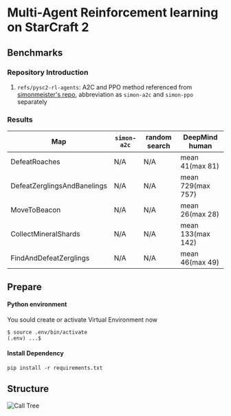 # Multi-Agent Reinforcement learning on StarCraft 2 

## Benchmarks

### Repository Introduction
1. `refs/pysc2-rl-agents`: A2C and PPO method referenced from [simonmeister's repo](https://github.com/simonmeister/pysc2-rl-agents), abbreviation as `simon-a2c` and `simon-ppo` separately

### Results
| Map | `simon-a2c` | random search | DeepMind human |
| --- | --- | --- | --- |
| DefeatRoaches | N/A | N/A | mean 41(max 81) |
| DefeatZerglingsAndBanelings | N/A | N/A | mean 729(max 757) |
| MoveToBeacon | N/A | N/A | mean 26(max 28) |
| CollectMineralShards | N/A | N/A | mean 133(max 142) |
| FindAndDefeatZerglings | N/A | N/A | mean 46(max 49) |

## Prepare

#### Python environment
You sould create or activate Virtual Environment now
```
$ source .env/bin/activate
(.env) ...$ 
```
#### Install Dependency
```
pip install -r requirements.txt
```

## Structure
![Call Tree](https://github.com/starcraft2-ai/rl-battle/raw/master/assets/Call%20Tree.png)

